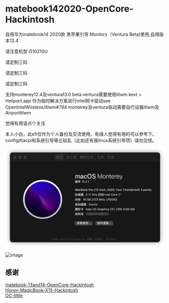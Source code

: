 # matebook142020-OpenCore-Hackintosh

自用华为matebook14 2020款 黑苹果引导 Montory（Ventura Beta)使用,自用版本12.4

请注意机型 i510210U 

请定制三码

请定制三码

请定制三码


支持monterey12.4及ventura13.0 beta
ventura需要使用itlwm.kext + Heliport.app 作为临时解决方案进行intel网卡驱动see OpenIntelWireless/itlwm#784
monterey及ventura驱动需要自行设置itlwm及AirportItlwm

觉得有用请点个关注

本人小白，此efi仅作为个人备份及交流使用，有缘人觉得有用的可以参考下。config内acpi和系统引导等比较乱（比如还有我linux系统引导项）请勿见怪。

![使用图片](./montory.png)

<img width="436" alt="image" src="https://user-images.githubusercontent.com/5939598/172662301-534e47c2-0a86-4eff-8f49-a03be7a265d9.png">

## 感谢

[matebook-13and14-OpenCore-Hackintosh](https://github.com/ske1996/matebook-13and14-OpenCore-Hackintosh)  
[Honor-MagicBook-X15-Hackintosh](https://github.com/fjallsarlon/Honor-MagicBook-X15-Hackintosh)  
[OC-little](https://github.com/daliansky/OC-little)
